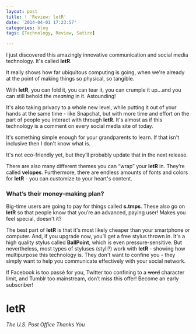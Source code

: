 ```yaml
---
layout: post
title: ! 'Review: letR'
date: '2014-04-01 17:23:57'
categories: blog
tags: [Technology, Review, Satire]

---
```


I just discovered this amazingly innovative communication and social media technology. It's called **letR**.

It really shows how far ubiquitous computing is going, when we're already at the point of making things so physical, so tangible.

With **letR**, you can fold it, you can tear it, you can crumple it up...and you can still behold the *meaning* in it. Astounding!

It's also taking privacy to a whole new level, while putting it out of your hands at the same time - like Snapchat, but with more time and effort on the part of people you interact with through **letR**. It's almost as if this technology is a comment on every social media site of today.

It's something simple enough for your grandparents to learn. If that isn't inclusive then I don't know what is.

It's not eco-friendly yet, but they’ll probably update that in the next release.

There are also many different themes you can “wrap” your **letR** in. They’re called **velopes**. Furthermore, there are endless amounts of fonts and colors for **letR** - you can customize to your heart's content.

### What’s their money-making plan?

Big-time users are going to pay for things called **s.tmps**. These also go on **letR** so that people know that you’re an advanced, paying user! Makes you feel special, doesn't it? 

The best part of **letR** is that it's most likely cheaper than your smartphone or computer. And, if you upgrade now, you’ll get a free stylus thrown in. It's a high quality stylus called **BallPoint**, which is even pressure-sensitive. But nevertheless, most types of styluses (styli?) work with **letR** - showing how multipurpose this technology is. They don't want to confine you - they simply want to help you communicate effectively with your social network.

If Facebook is too passé for you, Twitter too confining to a ~~word~~ character limit, and Tumblr too mainstream, don’t miss this offer! Become an early subscriber!

# letR
*The U.S. Post Office Thanks You*